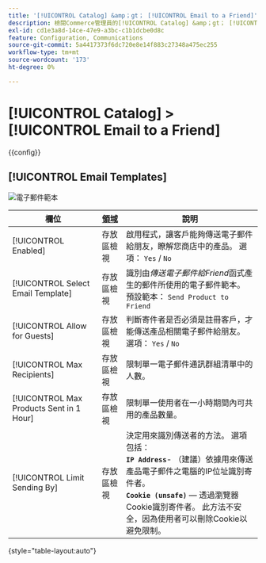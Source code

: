 ```yaml
---
title: '[!UICONTROL Catalog] &amp；gt； [!UICONTROL Email to a Friend]'
description: 檢閱Commerce管理員的[!UICONTROL Catalog] &amp；gt； [!UICONTROL Email to a Friend]頁面上的組態設定。
exl-id: cd1e3a8d-14ce-47e9-a3bc-c1b1dcbe0d8c
feature: Configuration, Communications
source-git-commit: 5a4417373f6dc720e8e14f883c27348a475ec255
workflow-type: tm+mt
source-wordcount: '173'
ht-degree: 0%

---
```


# [!UICONTROL Catalog] > [!UICONTROL Email to a Friend]

{{config}}

## [!UICONTROL Email Templates]

![電子郵件範本](./assets/email-to-a-friend-email-templates.png)<!-- zoom -->

<!-- [Email Templates](https://experienceleague.adobe.com/en/docs/commerce-admin/systems/communications/email-templates#configure-email-templates) -->

| 欄位 | [領域](../../getting-started/websites-stores-views.md#scope-settings) | 說明 |
|--- |--- |--- |
| [!UICONTROL Enabled] | 存放區檢視 | 啟用程式，讓客戶能夠傳送電子郵件給朋友，瞭解您商店中的產品。 選項： `Yes` / `No` |
| [!UICONTROL Select Email Template] | 存放區檢視 | 識別由&#x200B;_傳送電子郵件給Friend_&#x200B;函式產生的郵件所使用的電子郵件範本。 預設範本： `Send Product to Friend` |
| [!UICONTROL Allow for Guests] | 存放區檢視 | 判斷寄件者是否必須是註冊客戶，才能傳送產品相關電子郵件給朋友。 選項： `Yes` / `No` |
| [!UICONTROL Max Recipients] | 存放區檢視 | 限制單一電子郵件通訊群組清單中的人數。 |
| [!UICONTROL Max Products Sent in 1  Hour] | 存放區檢視 | 限制單一使用者在一小時期間內可共用的產品數量。 |
| [!UICONTROL Limit Sending By] | 存放區檢視 | 決定用來識別傳送者的方法。 選項包括： <br/>**`IP Address`**- （建議）依據用來傳送產品電子郵件之電腦的IP位址識別寄件者。<br/>**`Cookie (unsafe)`** — 透過瀏覽器Cookie識別寄件者。 此方法不安全，因為使用者可以刪除Cookie以避免限制。 |

{style="table-layout:auto"}
